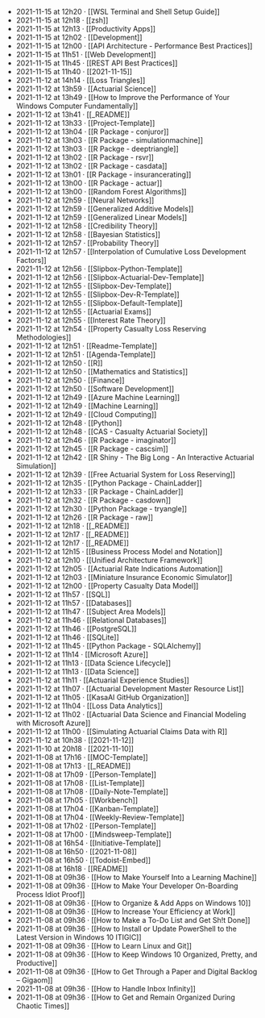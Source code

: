 - 2021-11-15 at 12h20 · [[WSL Terminal and Shell Setup Guide]]
- 2021-11-15 at 12h18 · [[zsh]]
- 2021-11-15 at 12h13 · [[Productivity Apps]]
- 2021-11-15 at 12h02 · [[Development]]
- 2021-11-15 at 12h00 · [[API Architecture - Performance Best Practices]]
- 2021-11-15 at 11h51 · [[Web Development]]
- 2021-11-15 at 11h45 · [[REST API Best Practices]]
- 2021-11-15 at 11h40 · [[2021-11-15]]
- 2021-11-12 at 14h14 · [[Loss Triangles]]
- 2021-11-12 at 13h59 · [[Actuarial Science]]
- 2021-11-12 at 13h49 · [[How to Improve the Performance of Your Windows Computer Fundamentally]]
- 2021-11-12 at 13h41 · [[_README]]
- 2021-11-12 at 13h33 · [[Project-Template]]
- 2021-11-12 at 13h04 · [[R Package - conjuror]]
- 2021-11-12 at 13h03 · [[R Package - simulationmachine]]
- 2021-11-12 at 13h03 · [[R Packge - deeptriangle]]
- 2021-11-12 at 13h02 · [[R Package - rsvr]]
- 2021-11-12 at 13h02 · [[R Package - casdata]]
- 2021-11-12 at 13h01 · [[R Package - insurancerating]]
- 2021-11-12 at 13h00 · [[R Package - actuar]]
- 2021-11-12 at 13h00 · [[Random Forest Algorithms]]
- 2021-11-12 at 12h59 · [[Neural Networks]]
- 2021-11-12 at 12h59 · [[Generalized Additive Models]]
- 2021-11-12 at 12h59 · [[Generalized Linear Models]]
- 2021-11-12 at 12h58 · [[Credibility Theory]]
- 2021-11-12 at 12h58 · [[Bayesian Statistics]]
- 2021-11-12 at 12h57 · [[Probability Theory]]
- 2021-11-12 at 12h57 · [[Interpolation of Cumulative Loss Development Factors]]
- 2021-11-12 at 12h56 · [[Slipbox-Python-Template]]
- 2021-11-12 at 12h56 · [[Slipbox-Actuarial-Dev-Template]]
- 2021-11-12 at 12h55 · [[Slipbox-Dev-Template]]
- 2021-11-12 at 12h55 · [[Slipbox-Dev-R-Template]]
- 2021-11-12 at 12h55 · [[Slipbox-Default-Template]]
- 2021-11-12 at 12h55 · [[Actuarial Exams]]
- 2021-11-12 at 12h55 · [[Interest Rate Theory]]
- 2021-11-12 at 12h54 · [[Property Casualty Loss Reserving Methodologies]]
- 2021-11-12 at 12h51 · [[Readme-Template]]
- 2021-11-12 at 12h51 · [[Agenda-Template]]
- 2021-11-12 at 12h50 · [[R]]
- 2021-11-12 at 12h50 · [[Mathematics and Statistics]]
- 2021-11-12 at 12h50 · [[Finance]]
- 2021-11-12 at 12h50 · [[Software Development]]
- 2021-11-12 at 12h49 · [[Azure Machine Learning]]
- 2021-11-12 at 12h49 · [[Machine Learning]]
- 2021-11-12 at 12h49 · [[Cloud Computing]]
- 2021-11-12 at 12h48 · [[Python]]
- 2021-11-12 at 12h48 · [[CAS - Casualty Actuarial Society]]
- 2021-11-12 at 12h46 · [[R Package - imaginator]]
- 2021-11-12 at 12h45 · [[R Package - cascsim]]
- 2021-11-12 at 12h42 · [[R Shiny - The Big Long - An Interactive Actuarial Simulation]]
- 2021-11-12 at 12h39 · [[Free Actuarial System for Loss Reserving]]
- 2021-11-12 at 12h35 · [[Python Package - ChainLadder]]
- 2021-11-12 at 12h33 · [[R Package - ChainLadder]]
- 2021-11-12 at 12h32 · [[R Package - casdown]]
- 2021-11-12 at 12h30 · [[Python Package - tryangle]]
- 2021-11-12 at 12h26 · [[R Package - raw]]
- 2021-11-12 at 12h18 · [[_README]]
- 2021-11-12 at 12h17 · [[_README]]
- 2021-11-12 at 12h17 · [[_README]]
- 2021-11-12 at 12h15 · [[Business Process Model and Notation]]
- 2021-11-12 at 12h10 · [[Unified Architecture Framework]]
- 2021-11-12 at 12h05 · [[Actuarial Rate Indications Automation]]
- 2021-11-12 at 12h03 · [[Miniature Insurance Economic Simulator]]
- 2021-11-12 at 12h00 · [[Property Casualty Data Model]]
- 2021-11-12 at 11h57 · [[SQL]]
- 2021-11-12 at 11h57 · [[Databases]]
- 2021-11-12 at 11h47 · [[Subject Area Models]]
- 2021-11-12 at 11h46 · [[Relational Databases]]
- 2021-11-12 at 11h46 · [[PostgreSQL]]
- 2021-11-12 at 11h46 · [[SQLite]]
- 2021-11-12 at 11h45 · [[Python Package - SQLAlchemy]]
- 2021-11-12 at 11h14 · [[Microsoft Azure]]
- 2021-11-12 at 11h13 · [[Data Science Lifecycle]]
- 2021-11-12 at 11h13 · [[Data Science]]
- 2021-11-12 at 11h11 · [[Actuarial Experience Studies]]
- 2021-11-12 at 11h07 · [[Actuarial Development Master Resource List]]
- 2021-11-12 at 11h05 · [[KasaAI GitHub Organization]]
- 2021-11-12 at 11h04 · [[Loss Data Analytics]]
- 2021-11-12 at 11h02 · [[Actuarial Data Science and Financial Modeling with Microsoft Azure]]
- 2021-11-12 at 11h00 · [[Simulating Actuarial Claims Data with R]]
- 2021-11-12 at 10h38 · [[2021-11-12]]
- 2021-11-10 at 20h18 · [[2021-11-10]]
- 2021-11-08 at 17h16 · [[MOC-Template]]
- 2021-11-08 at 17h13 · [[_README]]
- 2021-11-08 at 17h09 · [[Person-Template]]
- 2021-11-08 at 17h08 · [[List-Template]]
- 2021-11-08 at 17h08 · [[Daily-Note-Template]]
- 2021-11-08 at 17h05 · [[Workbench]]
- 2021-11-08 at 17h04 · [[Kanban-Template]]
- 2021-11-08 at 17h04 · [[Weekly-Review-Template]]
- 2021-11-08 at 17h02 · [[Person-Template]]
- 2021-11-08 at 17h00 · [[Mindsweep-Template]]
- 2021-11-08 at 16h54 · [[Initiative-Template]]
- 2021-11-08 at 16h50 · [[2021-11-08]]
- 2021-11-08 at 16h50 · [[Todoist-Embed]]
- 2021-11-08 at 16h18 · [[README]]
- 2021-11-08 at 09h36 · [[How to Make Yourself Into a Learning Machine]]
- 2021-11-08 at 09h36 · [[How to Make Your Developer On-Boarding Process Idiot Proof]]
- 2021-11-08 at 09h36 · [[How to Organize & Add Apps on Windows 10]]
- 2021-11-08 at 09h36 · [[How to Increase Your Efficiency at Work]]
- 2021-11-08 at 09h36 · [[How to Make a To-Do List and Get Sh!t Done]]
- 2021-11-08 at 09h36 · [[How to Install or Update PowerShell to the Latest Version in Windows 10  ITIGIC]]
- 2021-11-08 at 09h36 · [[How to Learn Linux and Git]]
- 2021-11-08 at 09h36 · [[How to Keep Windows 10 Organized, Pretty, and Productive]]
- 2021-11-08 at 09h36 · [[How to Get Through a Paper and Digital Backlog – Gigaom]]
- 2021-11-08 at 09h36 · [[How to Handle Inbox Infinity]]
- 2021-11-08 at 09h36 · [[How to Get and Remain Organized During Chaotic Times]]
